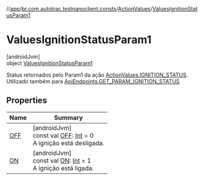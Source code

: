 //[app](../../../../index.md)/[br.com.autotrac.testnanoclient.consts](../../index.md)/[ActionValues](../index.md)/[ValuesIgnitionStatusParam1](index.md)

# ValuesIgnitionStatusParam1

[androidJvm]\
object [ValuesIgnitionStatusParam1](index.md)

Status retornados pelo Param1 da ação [ActionValues.IGNITION_STATUS](../-i-g-n-i-t-i-o-n_-s-t-a-t-u-s.md). Utilizado também para [ApiEndpoints.GET_PARAM_IGNITION_STATUS](../../-api-endpoints/-companion/-g-e-t_-p-a-r-a-m_-i-g-n-i-t-i-o-n_-s-t-a-t-u-s.md)

## Properties

| Name | Summary |
|---|---|
| [OFF](-o-f-f.md) | [androidJvm]<br>const val [OFF](-o-f-f.md): [Int](https://kotlinlang.org/api/latest/jvm/stdlib/kotlin/-int/index.html) = 0<br>A ignição está desligada. |
| [ON](-o-n.md) | [androidJvm]<br>const val [ON](-o-n.md): [Int](https://kotlinlang.org/api/latest/jvm/stdlib/kotlin/-int/index.html) = 1<br>A ignição está ligada. |
